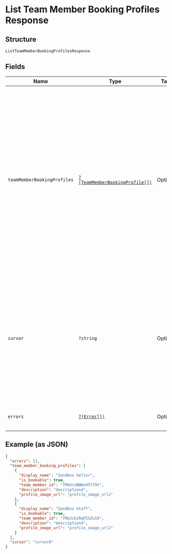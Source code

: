 
# List Team Member Booking Profiles Response

## Structure

`ListTeamMemberBookingProfilesResponse`

## Fields

| Name | Type | Tags | Description | Getter | Setter |
|  --- | --- | --- | --- | --- | --- |
| `teamMemberBookingProfiles` | [`?(TeamMemberBookingProfile[])`](../../doc/models/team-member-booking-profile.md) | Optional | The list of team member booking profiles. The results are returned in the ascending order of the time<br>when the team member booking profiles were last updated. Multiple booking profiles updated at the same time<br>are further sorted in the ascending order of their IDs. | getTeamMemberBookingProfiles(): ?array | setTeamMemberBookingProfiles(?array teamMemberBookingProfiles): void |
| `cursor` | `?string` | Optional | The pagination cursor to be used in the subsequent request to get the next page of the results. Stop retrieving the next page of the results when the cursor is not set.<br>**Constraints**: *Maximum Length*: `65536` | getCursor(): ?string | setCursor(?string cursor): void |
| `errors` | [`?(Error[])`](../../doc/models/error.md) | Optional | Errors that occurred during the request. | getErrors(): ?array | setErrors(?array errors): void |

## Example (as JSON)

```json
{
  "errors": [],
  "team_member_booking_profiles": [
    {
      "display_name": "Sandbox Seller",
      "is_bookable": true,
      "team_member_id": "TMXUrsBWWcHTt79t",
      "description": "description4",
      "profile_image_url": "profile_image_url2"
    },
    {
      "display_name": "Sandbox Staff",
      "is_bookable": true,
      "team_member_id": "TMaJcbiRqPIGZuS9",
      "description": "description4",
      "profile_image_url": "profile_image_url2"
    }
  ],
  "cursor": "cursor0"
}
```

